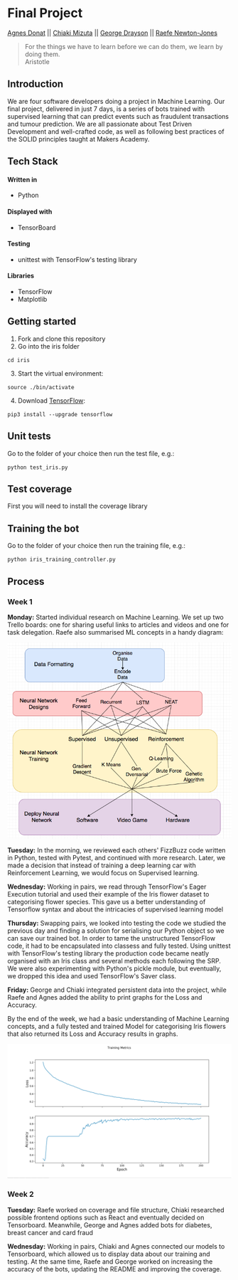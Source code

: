 # Final Project
[Agnes Donat](https://github.com/agnesdonat) || [Chiaki Mizuta](https://github.com/chiakimz) || [George Drayson](https://github.com/GeorgeDrayson) || [Raefe Newton-Jones](https://github.com/Raefey)
> For the things we have to learn before we can do them, we learn by doing them.<br>
Aristotle

## Introduction

We are four software developers doing a project in Machine Learning. Our final project, delivered in just 7 days, is a series of bots trained with supervised learning that can predict events such as fraudulent transactions and tumour prediction. We are all passionate about Test Driven Development and well-crafted code, as well as following best practices of the SOLID principles taught at Makers Academy.

## Tech Stack

#### Written in
* Python

#### Displayed with
* TensorBoard

#### Testing
* unittest with TensorFlow's testing library

#### Libraries
* TensorFlow
* Matplotlib

## Getting started

1. Fork and clone this repository
2. Go into the iris folder
  ```
  cd iris
  ```
3. Start the virtual environment:
  ```
  source ./bin/activate
  ```
4. Download [TensorFlow](https://www.tensorflow.org/install/):
  ```
  pip3 install --upgrade tensorflow
  ```

## Unit tests

Go to the folder of your choice then run the test file, e.g.:
```
python test_iris.py
```
## Test coverage
First you will need to install the coverage library
## Training the bot

Go to the folder of your choice then run the training file, e.g.:
```
python iris_training_controller.py
```
## Process
### Week 1

  <strong>Monday:</strong> Started individual research on Machine Learning. We set up two Trello boards: one for sharing useful links to articles and videos and one for task delegation. Raefe also summarised ML concepts in a handy diagram: <br>

  ![Raefe's diagram for ML](./iris/public/ml_diagram.png "Raefe's diagram on ML")  

  <strong>Tuesday:</strong> In the morning, we reviewed each others' FizzBuzz code written in Python, tested with Pytest, and continued with more research. Later, we made a decision that instead of training a deep learning car with Reinforcement Learning, we would focus on Supervised learning.<br>

  <strong>Wednesday:</strong> Working in pairs, we read through TensorFlow's Eager Execution tutorial and used their example of the Iris flower dataset to categorising flower species. This gave us a better understanding of Tensorflow syntax and about the intricacies of supervised learning model<br>

  <strong>Thursday:</strong> Swapping pairs, we looked into testing the code we studied the previous day and finding a solution for serialising our Python object so we can save our trained bot. In order to tame the unstructured TensorFlow code, it had to be encapsulated into classess and fully tested. Using unittest with TensorFlow's testing library the production code became neatly organised with an Iris class and several methods each following the SRP. We were also experimenting with Python's pickle module, but eventually, we dropped this idea and used TensorFlow's Saver class. <br>

  <strong>Friday:</strong> George and Chiaki integrated persistent data into the project, while Raefe and Agnes added the ability to print graphs for the Loss and Accuracy.

 By the end of the week, we had a basic understanding of Machine Learning concepts, and a fully tested and trained Model for categorising Iris flowers that also returned its Loss and Accuracy results in graphs.

  ![Alt text](./iris/public/graphs.png)
  
### Week 2

<strong>Tuesday:</strong> Raefe worked on coverage and file structure, Chiaki researched possible frontend options such as React and eventually decided on Tensorboard. Meanwhile, George and Agnes added bots for diabetes, breast cancer and card fraud<br>

<strong>Wednesday:</strong> Working in pairs, Chiaki and Agnes connected our models to Tensorboard, which allowed us to display data about our training and testing. At the same time, Raefe and George worked on increasing the accuracy of the bots, updating the README and improving the coverage.


